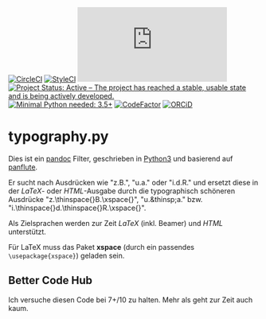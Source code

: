 [![CircleCI](https://circleci.com/gh/NMarkgraf/typography.py.svg?style=svg)](https://circleci.com/gh/NMarkgraf/typography.py)
[![StyleCI](https://styleci.io/repos/112326321/shield?branch=master)](https://styleci.io/repos/112326321)
[![BCH compliance](https://bettercodehub.com/edge/badge/NMarkgraf/typography.py?branch=master)](https://bettercodehub.com/)
[![Project Status: Active – The project has reached a stable, usable state and is being actively developed.](http://www.repostatus.org/badges/latest/active.svg)](http://www.repostatus.org/#active)
[![Minimal Python needed: 3.5+](https://img.shields.io/badge/Python-3.5%2B-brightgreen.svg)](https://www.python.org)
[![CodeFactor](https://www.codefactor.io/repository/github/nmarkgraf/typography.py/badge)](https://www.codefactor.io/repository/github/nmarkgraf/typography.py)
[![ORCiD](https://img.shields.io/badge/ORCiD-0000--0003--2007--9695-green.svg)](https://orcid.org/0000-0003-2007-9695)

# typography.py

Dies ist ein [pandoc](https://pandoc.org) Filter, geschrieben in [Python3](https://www.python.org) und basierend auf [panflute](https://github.com/sergiocorreia/panflute).

Er sucht nach Ausdrücken wie "z.B.", "u.a." oder "i.d.R." und ersetzt diese in der *LaTeX*- oder *HTML*-Ausgabe durch die typographisch schöneren Ausdrücke "z.\\thinspace{}B.\xspace{}", "u.\&thinsp;a." bzw. "i.\\thinspace{}d.\\thinspace{}R.\xspace{}".

Als Zielsprachen werden zur Zeit *LaTeX* (inkl. Beamer) und *HTML* unterstützt. 

Für LaTeX muss das Paket **xspace** (durch ein passendes `\usepackage{xspace}`) geladen sein.

## Better Code Hub

Ich versuche diesen Code bei 7+/10 zu halten. Mehr als geht zur Zeit auch kaum.
